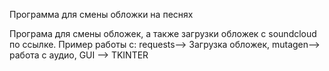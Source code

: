
Программа для смены обложки на песнях


Програма для смены обложек, а также загрузки обложек с soundcloud по ссылке.
        Пример работы с:
        requests--> Загрузка обложек, 
        mutagen--> работа с аудио, 
        GUI --> TKINTER
